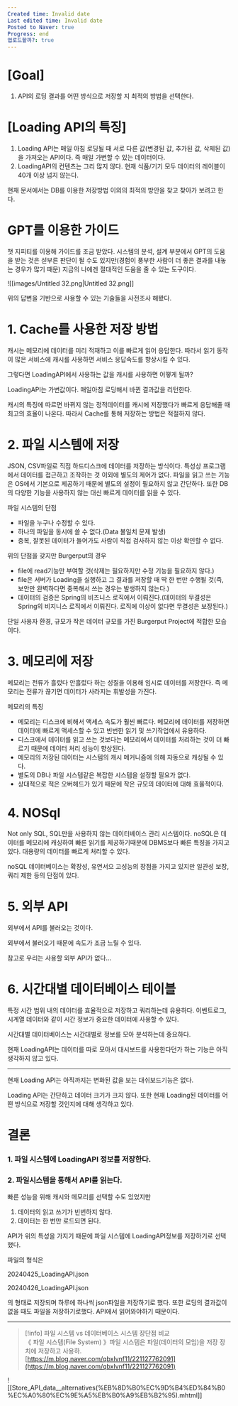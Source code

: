 ```yaml
---
Created time: Invalid date
Last edited time: Invalid date
Posted to Naver: true
Progress: end
업로드할까?: true
---
```

# [Goal]

1. API의 로딩 결과를 어떤 방식으로 저장할 지 최적의 방법을 선택한다.

# [Loading API의 특징]

1. Loading API는 매일 아침 로딩될 때 서로 다른 값(변경된 값, 추가된 값, 삭제된 값)을 가져오는 API이다. 즉 매일 가변할 수 있는 데이터이다.
2. LoadingAPI의 컨텐츠는 그리 많지 않다. 현재 식품/기기 모두 데이터의 레이블이 40개 이상 넘지 않는다.

  

현재 문서에서는 DB를 이용한 저장방법 이외의 최적의 방안을 찾고 찾아가 보려고 한다.

# GPT를 이용한 가이드

챗 지피티를 이용해 가이드를 조금 받았다. 시스템의 분석, 설계 부분에서 GPT의 도움을 받는 것은 섣부른 판단이 될 수도 있지만(경험이 풍부한 사람이 더 좋은 결과를 내놓는 경우가 많기 때문) 지금의 나에겐 절대적인 도움을 줄 수 있는 도구이다.

![[images/Untitled 32.png|Untitled 32.png]]

위의 답변을 기반으로 사용할 수 있는 기술들을 사전조사 해봤다.

# 1. Cache를 사용한 저장 방법

캐시는 메모리에 데이터를 미리 적재하고 이를 빠르게 읽어 응답한다. 따라서 읽기 동작이 많은 서비스에 캐시를 사용하면 서비스 응답속도를 향상시킬 수 있다.

  

그렇다면 LoadingAPI에서 사용하는 값을 캐시를 사용하면 어떻게 될까?

LoadingAPI는 가변값이다. 매일아침 로딩해서 바뀐 결과값을 리턴한다.

캐시의 특징에 따르면 바뀌지 않는 정적데이터를 캐시에 저장했다가 빠르게 응답해줄 때 최고의 효율이 나온다. 따라서 Cache를 통해 저장하는 방법은 적절하지 않다.

# 2. 파일 시스템에 저장

JSON, CSV파일로 직접 하드디스크에 데이터를 저장하는 방식이다. 특성상 프로그램에서 데이터를 접근하고 조작하는 것 이외에 별도의 제어가 없다. 파일을 읽고 쓰는 기능은 OS에서 기본으로 제공하기 때문에 별도의 설정이 필요하지 않고 간단하다. 또한 DB의 다양한 기능을 사용하지 않는 대신 빠르게 데이터를 읽을 수 있다.

파일 시스템의 단점

- 파일을 누구나 수정할 수 있다.
- 하나의 파일을 동시에 쓸 수 없다.(Data 불일치 문제 발생)
- 중복, 잘못된 데이터가 들어가도 사람이 직접 검사하지 않는 이상 확인할 수 없다.

  

위의 단점을 갖지만 Burgerput의 경우

- file에 read기능만 부여할 것(삭제는 필요하지만 수정 기능을 필요하지 않다.)
- file은 서버가 Loading을 실행하고 그 결과를 저장할 때 딱 한 번만 수행될 것(즉, 보안만 완벽하다면 중복해서 쓰는 경우는 발생하지 않는다.)
- 데이터의 검증은 Spring의 비즈니스 로직에서 이뤄진다.(데이터의 무결성은 Spring의 비지니스 로직에서 이뤄진다. 로직에 이상이 없다면 무결성은 보장된다.)

  

단일 사용자 환경, 규모가 작은 데이터 규모를 가진 Burgerput Project에 적합한 모습이다.

# 3. 메모리에 저장

메모리는 전류가 흘렀다 안흘렀다 하는 성질을 이용해 임시로 데이터를 저장한다. 즉 메모리는 전류가 끊기면 데이터가 사라지는 휘발성을 가진다.

  

메모리의 특징

- 메모리는 디스크에 비해서 액세스 속도가 훨씬 빠르다. 메모리에 데이터를 저장하면 데이터에 빠르게 액세스할 수 있고 빈번한 읽기 및 쓰기작업에서 유용하다.
- 디스크에서 데이터를 읽고 쓰는 것보다는 메모리에서 데이터를 처리하는 것이 더 빠르기 때문에 데이터 처리 성능이 향상된다.
- 메모리의 저장된 데이터는 시스템의 캐시 메커니즘에 의해 자동으로 캐싱될 수 있다.
- 별도의 DB나 파일 시스템같은 복잡한 시스템을 설정할 필요가 없다.
- 상대적으로 적은 오버헤드가 있기 때문에 작은 규모의 데이터에 대해 효율적이다.

# 4. NOSql

Not only SQL, SQL만을 사용하지 않는 데이터베이스 관리 시스템이다. noSQL은 데이터를 메모리에 캐싱하여 빠른 읽기를 제공하기때문에 DBMS보다 빠른 특징을 가지고 있다. 대용량의 데이터를 빠르게 처리할 수 있다.

noSQL 데이터베이스는 확장성, 유연서으 고성능의 장점을 가지고 있지만 일관성 보장, 쿼리 제한 등의 단점이 있다.

# 5. 외부 API

외부에서 API를 불러오는 것이다.

외부에서 불러오기 때문에 속도가 조금 느릴 수 있다.

  

참고로 우리는 사용할 외부 API가 없다…

# 6. 시간대별 데이터베이스 테이블

특정 시간 범위 내의 데이터를 효율적으로 저장하고 쿼리하는데 유용하다. 이벤트로그, 시계열 데이터와 같이 시간 정보가 중요한 데이터에 사용할 수 있다.

시간대별 데이터베이스는 시간대별로 정보를 모아 분석하는데 중요하다.

  

현재 LoadingAPI는 데이터를 따로 모아서 대시보드를 사용한다던가 하는 기능은 아직 생각하지 않고 있다.

  

---

현재 Loading API는 아직까지는 변화된 값을 보는 대쉬보드기능은 없다.

Loading API는 간단하고 데이터 크기가 크지 않다. 또한 현재 Loading된 데이터를 어떤 방식으로 저장할 것인지에 대해 생각하고 있다.

  

  

# 결론

### 1. 파일 시스템에 LoadingAPI 정보를 저장한다.

### 2. 파일시스템을 통해서 API를 읽는다.

  

빠른 성능을 위해 캐시와 메모리를 선택할 수도 있었지만

1. 데이터의 읽고 쓰기가 빈번하지 않다.
2. 데이터는 한 번만 로드되면 된다.

API가 위의 특성을 가지기 때문에 파일 시스템에 LoadingAPI정보를 저장하기로 선택했다.

파일의 형식은

20240425_LoadingAPI.json

20240426_LoadingAPI.json

의 형태로 저장되며 하루에 하나씩 json파일을 저장하기로 했다. 또한 로딩의 결과값이 없을 때도 파일을 저장하기로했다. API에서 읽어와야하기 때문이다.

  

---

> [!info] 파일 시스템 vs 데이터베이스 시스템 장단점 비교  
> 《 파일 시스템(File System)&nbsp;》파일 시스템은 파일(데이터의 모임)을 저장 장치에 저장하고 사용하.  
> [https://m.blog.naver.com/qbxlvnf11/221127762091](https://m.blog.naver.com/qbxlvnf11/221127762091)  

![[Store_API_data__alternatives(%EB%8D%B0%EC%9D%B4%ED%84%B0%EC%A0%80%EC%9E%A5%EB%B0%A9%EB%B2%95).mhtml]]